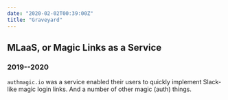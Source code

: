 ```yaml
---
date: "2020-02-02T00:39:00Z"
title: "Graveyard"
---
```


## MLaaS, or Magic Links as a Service
### 2019--2020

`authmagic.io` was a service enabled their users to quickly implement
Slack-like magic login links. And a number of other magic (auth) things.
